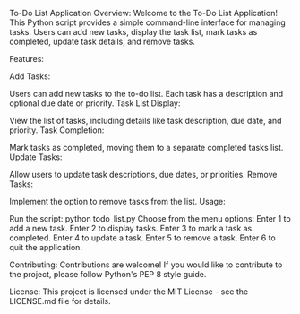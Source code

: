To-Do List Application
Overview:
Welcome to the To-Do List Application! This Python script provides a simple command-line interface for managing tasks. Users can add new tasks, display the task list, mark tasks as completed, update task details, and remove tasks.

Features:

Add Tasks:

Users can add new tasks to the to-do list.
Each task has a description and optional due date or priority.
Task List Display:

View the list of tasks, including details like task description, due date, and priority.
Task Completion:

Mark tasks as completed, moving them to a separate completed tasks list.
Update Tasks:

Allow users to update task descriptions, due dates, or priorities.
Remove Tasks:

Implement the option to remove tasks from the list.
Usage:

Run the script: python todo_list.py
Choose from the menu options:
Enter 1 to add a new task.
Enter 2 to display tasks.
Enter 3 to mark a task as completed.
Enter 4 to update a task.
Enter 5 to remove a task.
Enter 6 to quit the application.

Contributing:
Contributions are welcome! If you would like to contribute to the project, please follow Python's PEP 8 style guide.

License:
This project is licensed under the MIT License - see the LICENSE.md file for details.
